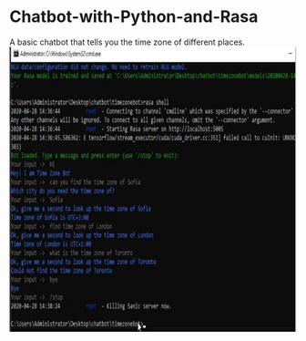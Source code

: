# Chatbot-with-Python-and-Rasa
A basic chatbot that tells you the time zone of different places.
<img src="chatbot.JPG" width="900" height="500">
